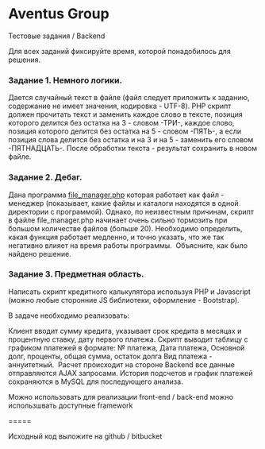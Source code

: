 
# Aventus Group 

Тестовые задания / Backend

Для всех заданий фиксируйте время, которой понадобилось для решения. 

### Задание 1. Немного логики. 

Дается случайный текст в файле (файл следует приложить к заданию, содержание не имеет значения, кодировка - UTF-8). PHP скрипт должен прочитать текст и заменить каждое слово в тексте, позиция которого делится без остатка на 3 - словом -ТРИ-, каждое слово, позиция которого делится без остатка на 5 - словом -ПЯТЬ-, а если позиция слова делится без остатка и на 3 и на 5 - заменить его словом -ПЯТНАДЦАТЬ-. После обработки текста - результат сохранить в новом файле.

### Задание 2. Дебаг. 

Дана программа [file_manager.php](https://github.com/vitovtnet/test-tasks/blob/master/file_manager.zip) которая работает как файл - менеджер (показывает, какие файлы и каталоги находятся в одной директории с программой). Однако, по неизвестным причинам, скрипт в файле file_manager.php начинает очень сильно тормозить при большом количестве файлов (больше 20). Необходимо определить, какая функция работает медленно, и точно указать, что же так негативно влияет на время работы программы. 
Объясните, как было найдено решение.   

### Задание 3. Предметная область. 

Написать скрипт кредитного калькулятора используя PHP и Javascript (можно любые сторонние JS библиотеки, оформление - Bootstrap).

В задаче необходимо реализовать:  


Клиент вводит сумму кредита, указывает срок кредита в месяцах и процентную ставку, дату первого платежа. Скрипт выводит таблицу с графиком платежей в формате: № платежа, Дата платежа, Основной долг, проценты, общая сумма, остаток долга
Вид платежа - аннуитетный. 
Расчет происходит на стороне Backend все данные отправляются AJAX запросами.
История подсчетов и график платежей сохраняются в MySQL для последующего анализа.

Можно использовать для реализации front-end / back-end можно использшвать доступные framework

=====

Исходный код выложите на github / bitbucket


